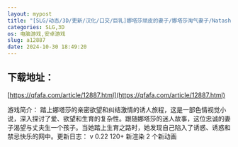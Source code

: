 ```yaml
---
layout: mypost
title: "[SLG/动态/3D/更新/汉化/口交/巨乳]娜塔莎顽皮的妻子/娜塔莎淘气妻子/Natasha Naughty Wife[Ver0.22重置][PC+安卓/4.20G]"
categories: SLG,3D
os: 电脑游戏,安卓游戏
slug: a12887
date: 2024-10-30 18:49:20
---
```


## 下载地址：

[https://qfafa.com/article/12887.html](https://qfafa.com/article/12887.html)

游戏简介：
踏上娜塔莎的亲密欲望和纠结激情的诱人旅程，这是一部色情视觉小说，深入探讨了爱、欲望和生育的复杂性。跟随娜塔莎的迷人故事，这位忠诚的妻子渴望与丈夫生一个孩子。当她踏上生育之路时，她发现自己陷入了诱惑、诱惑和禁忌快乐的网中。​
更新日志：
v 0.22
120+ 新渲染
2 个新动画